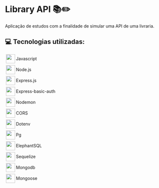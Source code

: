 # Library API 📚✏️

Aplicação de estudos com a finalidade de simular uma API de uma livraria.

## 💻 Tecnologias utilizadas:
<div style="display: flex; align-items: center;">
    <img style="margin: 3px;" width="30" height="30" src="https://cdn-icons-png.flaticon.com/512/5968/5968292.png">
    <span>Javascript</span>
</div>

<div style="display: flex; align-items: center;">
    <img style="margin: 3px;" width="30" height="30" src="https://cdn0.iconfinder.com/data/icons/long-shadow-web-icons/512/nodejs-512.png">
    <pan>Node.js</pan>
</div>

<div style="display: flex; align-items: center;">
        <img style="margin: 3px;" width="30" height="30" src="https://media.trustradius.com/product-logos/EB/Rv/EHN55E9OR8W7.JPEG">
        <span>Express.js</span>
</div>

<div style="display: flex; align-items: center;">
        <img style="margin: 3px;" width="30" height="30" src="https://media.trustradius.com/product-logos/EB/Rv/EHN55E9OR8W7.JPEG">
        <span>Express-basic-auth</span>
</div>

<div style="display: flex; align-items: center;">
        <img style="margin: 3px;" width="30" height="30" src="https://static-00.iconduck.com/assets.00/nodemon-icon-449x512-m36gnbqo.png">
        <span>Nodemon</span>
</div>

<div style="display: flex; align-items: center;">
    <img style="margin: 3px;" width="30" height="30" src="https://addons.mozilla.org/user-media/previews/full/227/227652.png?modified=1622133270">
    <span>CORS</span>
</div>

<div style="display: flex; align-items: center;">
    <img style="margin: 3px;" width="30" height="30" src="https://mikestead.gallerycdn.vsassets.io/extensions/mikestead/dotenv/1.0.1/1519894859412/Microsoft.VisualStudio.Services.Icons.Default">
    <span>Dotenv</span>
</div>

<div style="display: flex; align-items: center;">
    <img style="margin: 3px;" width="30" height="30" src="https://upload.wikimedia.org/wikipedia/commons/thumb/2/29/Postgresql_elephant.svg/1985px-Postgresql_elephant.svg.png">
    <span>Pg</span>
</div>

<div style="display: flex; align-items: center;">
    <img style="margin: 3px;" width="30" height="30" src="https://upload.wikimedia.org/wikipedia/commons/thumb/2/29/Postgresql_elephant.svg/1985px-Postgresql_elephant.svg.png">
    <span>ElephantSQL</span>
</div>

<div style="display: flex; align-items: center;">
    <img style="margin: 3px;" width="30" height="30" src="https://cdn.iconscout.com/icon/free/png-256/free-sequelize-2-1175003.png">
    <span>Sequelize</span>
</div>

<div style="display: flex; align-items: center;">
    <img style="margin: 3px;" width="30" height="30" src="https://images.crunchbase.com/image/upload/c_lpad,f_auto,q_auto:eco,dpr_1/erkxwhl1gd48xfhe2yld">
    <span>Mongodb</span>
</div>

<div style="display: flex; align-items: center;">
    <img style="margin: 3px;" width="30" height="30" src="https://images.crunchbase.com/image/upload/c_lpad,f_auto,q_auto:eco,dpr_1/erkxwhl1gd48xfhe2yld">
    <span>Mongoose</span>
</div>
